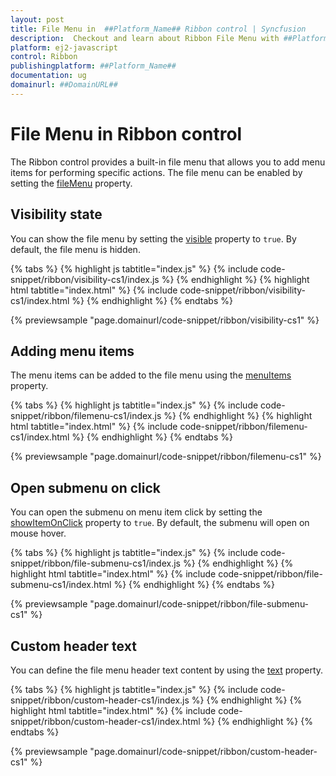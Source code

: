 ```yaml
---
layout: post
title: File Menu in  ##Platform_Name## Ribbon control | Syncfusion
description:  Checkout and learn about Ribbon File Menu with ##Platform_Name## Ribbon control of Syncfusion Essential JS 2 and more details.
platform: ej2-javascript
control: Ribbon
publishingplatform: ##Platform_Name##
documentation: ug
domainurl: ##DomainURL##
---
```


# File Menu in Ribbon control

The Ribbon control provides a built-in file menu that allows you to add menu items for performing specific actions. The file menu can be enabled by setting the [fileMenu](https://ej2.syncfusion.com/javascript/documentation/api/ribbon#filemenu) property.

## Visibility state

You can show the file menu by setting the [visible](https://ej2.syncfusion.com/javascript/documentation/api/ribbon/fileMenuSettingsModel/#visible) property to `true`. By default, the file menu is hidden.

{% tabs %}
{% highlight js tabtitle="index.js" %}
{% include code-snippet/ribbon/visibility-cs1/index.js %}
{% endhighlight %}
{% highlight html tabtitle="index.html" %}
{% include code-snippet/ribbon/visibility-cs1/index.html %}
{% endhighlight %}
{% endtabs %}
          
{% previewsample "page.domainurl/code-snippet/ribbon/visibility-cs1" %}


## Adding menu items

The menu items can be added to the file menu using the [menuItems](https://ej2.syncfusion.com/javascript/documentation/api/ribbon/fileMenuSettingsModel/#menuitems) property.

{% tabs %}
{% highlight js tabtitle="index.js" %}
{% include code-snippet/ribbon/filemenu-cs1/index.js %}
{% endhighlight %}
{% highlight html tabtitle="index.html" %}
{% include code-snippet/ribbon/filemenu-cs1/index.html %}
{% endhighlight %}
{% endtabs %}
          
{% previewsample "page.domainurl/code-snippet/ribbon/filemenu-cs1" %}

## Open submenu on click

You can open the submenu on menu item click by setting the [showItemOnClick](https://ej2.syncfusion.com/javascript/documentation/api/ribbon/fileMenuSettingsModel/#showitemonclick) property to `true`. By default, the submenu will open on mouse hover.

{% tabs %}
{% highlight js tabtitle="index.js" %}
{% include code-snippet/ribbon/file-submenu-cs1/index.js %}
{% endhighlight %}
{% highlight html tabtitle="index.html" %}
{% include code-snippet/ribbon/file-submenu-cs1/index.html %}
{% endhighlight %}
{% endtabs %}
          
{% previewsample "page.domainurl/code-snippet/ribbon/file-submenu-cs1" %}

## Custom header text

You can define the file menu header text content by using the [text](https://ej2.syncfusion.com/javascript/documentation/api/ribbon/fileMenuSettingsModel/#text) property.

{% tabs %}
{% highlight js tabtitle="index.js" %}
{% include code-snippet/ribbon/custom-header-cs1/index.js %}
{% endhighlight %}
{% highlight html tabtitle="index.html" %}
{% include code-snippet/ribbon/custom-header-cs1/index.html %}
{% endhighlight %}
{% endtabs %}
          
{% previewsample "page.domainurl/code-snippet/ribbon/custom-header-cs1" %}
